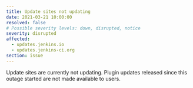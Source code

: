 ```yaml
---
title: Update sites not updating
date: 2021-03-21 10:00:00
resolved: false
# Possible severity levels: down, disrupted, notice
severity: disrupted
affected:
  - updates.jenkins.io
  - updates.jenkins-ci.org
section: issue
---
```


Update sites are currently not updating. Plugin updates released since this outage started are not made available to users.
